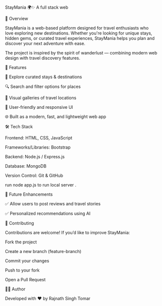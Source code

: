 StayMania 🌍✨
A full stack web

📖 Overview

StayMania is a web-based platform designed for travel enthusiasts who love exploring new destinations. Whether you're looking for unique stays, hidden gems, or curated travel experiences, StayMania helps you plan and discover your next adventure with ease.

The project is inspired by the spirit of wanderlust — combining modern web design with travel discovery features.

🚀 Features

🏨 Explore curated stays & destinations

🔍 Search and filter options for places

📸 Visual galleries of travel locations

💬 User-friendly and responsive UI

🌐 Built as a modern, fast, and lightweight web app

🛠️ Tech Stack

Frontend: HTML, CSS, JavaScript

Frameworks/Libraries:  Bootstrap

Backend: Node.js / Express.js 

Database: MongoDB 

Version Control: Git & GitHub




run node app.js to run local server .

🌟 Future Enhancements

✅ Allow users to post reviews and travel stories

✅ Personalized recommendations using AI

🤝 Contributing

Contributions are welcome! If you’d like to improve StayMania:

Fork the project

Create a new branch (feature-branch)

Commit your changes

Push to your fork

Open a Pull Request



👨‍💻 Author

Developed with ❤️ by Rajnath Singh Tomar
